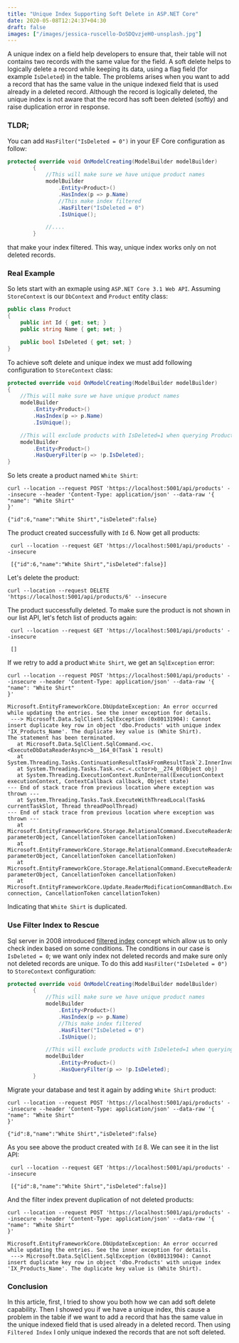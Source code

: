 ```yaml
---
title: "Unique Index Supporting Soft Delete in ASP.NET Core"
date: 2020-05-08T12:24:37+04:30
draft: false
images: ["/images/jessica-ruscello-DoSDQvzjeH0-unsplash.jpg"]
---
```


A unique index on a field help developers to ensure that, their table will not contains two records with the same value for the field. A soft delete helps to logically delete a record while keeping its data, using a flag field (for example `IsDeleted`) in the table. The problems arises when you want to add a record that has the same value in the unique indexed field that is used already in a deleted record. Although the record is logically deleted, the unique index is not aware that the record has soft been deleted (softly) and raise duplication error in response.

### TLDR;
You can add `HasFilter("IsDeleted = 0")` in your EF Core configuration as follow:

``` csharp
protected override void OnModelCreating(ModelBuilder modelBuilder)
        {
            //This will make sure we have unique product names
            modelBuilder
                .Entity<Product>()
                .HasIndex(p => p.Name)
                //This make index filtered
                .HasFilter("IsDeleted = 0")
                .IsUnique();

            //....
        }
```

that make your index filtered. This way, unique index works only on not deleted records.

### Real Example
So lets start with an exmaple using `ASP.NET Core 3.1 Web API`. Assuming `StoreContext` is our `DbContext` and  `Product` entity class:

``` csharp
public class Product
{
    public int Id { get; set; }
    public string Name { get; set; }

    public bool IsDeleted { get; set; }
}
```

To achieve soft delete and unique index we must add following configuration to `StoreContext` class:

``` csharp
protected override void OnModelCreating(ModelBuilder modelBuilder)
{
    //This will make sure we have unique product names
    modelBuilder
        .Entity<Product>()
        .HasIndex(p => p.Name)
        .IsUnique();

    //This will exclude products with IsDeleted=1 when querying Products using EF
    modelBuilder
        .Entity<Product>()
        .HasQueryFilter(p => !p.IsDeleted);
}
```

So lets create a product named `White Shirt`:

``` curl
curl --location --request POST 'https://localhost:5001/api/products' --insecure --header 'Content-Type: application/json' --data-raw '{
"name": "White Shirt"
}'

{"id":6,"name":"White Shirt","isDeleted":false}
```

The product created successfully with `Id` 6. Now get all products:

``` curl
 curl --location --request GET 'https://localhost:5001/api/products' --insecure

 [{"id":6,"name":"White Shirt","isDeleted":false}]
```

Let's delete the product:

``` curl
curl --location --request DELETE 'https://localhost:5001/api/products/6' --insecure
```
The product successfully deleted. To make sure the product is not shown in our list API, let's fetch list of products again:

``` curl
 curl --location --request GET 'https://localhost:5001/api/products' --insecure

 []
```

If we retry to add a product `White Shirt`, we get an `SqlException` error:

``` curl
curl --location --request POST 'https://localhost:5001/api/products' --insecure --header 'Content-Type: application/json' --data-raw '{
"name": "White Shirt"
}'

Microsoft.EntityFrameworkCore.DbUpdateException: An error occurred while updating the entries. See the inner exception for details.
 ---> Microsoft.Data.SqlClient.SqlException (0x80131904): Cannot insert duplicate key row in object 'dbo.Products' with unique index 'IX_Products_Name'. The duplicate key value is (White Shirt).
The statement has been terminated.
   at Microsoft.Data.SqlClient.SqlCommand.<>c.<ExecuteDbDataReaderAsync>b__164_0(Task`1 result)
   at System.Threading.Tasks.ContinuationResultTaskFromResultTask`2.InnerInvoke()
   at System.Threading.Tasks.Task.<>c.<.cctor>b__274_0(Object obj)
   at System.Threading.ExecutionContext.RunInternal(ExecutionContext executionContext, ContextCallback callback, Object state)
--- End of stack trace from previous location where exception was thrown ---
   at System.Threading.Tasks.Task.ExecuteWithThreadLocal(Task& currentTaskSlot, Thread threadPoolThread)
--- End of stack trace from previous location where exception was thrown ---
   at Microsoft.EntityFrameworkCore.Storage.RelationalCommand.ExecuteReaderAsync(RelationalCommandParameterObject parameterObject, CancellationToken cancellationToken)
   at Microsoft.EntityFrameworkCore.Storage.RelationalCommand.ExecuteReaderAsync(RelationalCommandParameterObject parameterObject, CancellationToken cancellationToken)
   at Microsoft.EntityFrameworkCore.Storage.RelationalCommand.ExecuteReaderAsync(RelationalCommandParameterObject parameterObject, CancellationToken cancellationToken)
   at Microsoft.EntityFrameworkCore.Update.ReaderModificationCommandBatch.ExecuteAsync(IRelationalConnection connection, CancellationToken cancellationToken)
```
Indicating that `White Shirt` is duplicated.
### Use Filter Index to Rescue
Sql server in 2008 introduced [filtered index](https://docs.microsoft.com/en-us/sql/relational-databases/indexes/create-filtered-indexes) concept
which allow us to only check index based on some conditions. The conditions in our case is `IsDeleted = 0`; we want only index not deleted records and make sure only not deleted records are unique. To do this add `HasFilter("IsDeleted = 0")` to `StoreContext` configuration:

``` csharp
protected override void OnModelCreating(ModelBuilder modelBuilder)
        {
            //This will make sure we have unique product names
            modelBuilder
                .Entity<Product>()
                .HasIndex(p => p.Name)
                //This make index filtered
                .HasFilter("IsDeleted = 0")
                .IsUnique();

            //This will exclude products with IsDeleted=1 when querying Products using EF
            modelBuilder
                .Entity<Product>()
                .HasQueryFilter(p => !p.IsDeleted);
        }
```

Migrate your database and test it again by adding `White Shirt` product:
``` curl
curl --location --request POST 'https://localhost:5001/api/products' --insecure --header 'Content-Type: application/json' --data-raw '{
"name": "White Shirt"
}'

{"id":8,"name":"White Shirt","isDeleted":false}
```
As you see above the product created with `Id` 8. We can see it in the list API:

``` curl
 curl --location --request GET 'https://localhost:5001/api/products' --insecure

 [{"id":8,"name":"White Shirt","isDeleted":false}]
```

And the filter index prevent duplication of not deleted products:

``` curl
curl --location --request POST 'https://localhost:5001/api/products' --insecure --header 'Content-Type: application/json' --data-raw '{
"name": "White Shirt"
}'

Microsoft.EntityFrameworkCore.DbUpdateException: An error occurred while updating the entries. See the inner exception for details.
 ---> Microsoft.Data.SqlClient.SqlException (0x80131904): Cannot insert duplicate key row in object 'dbo.Products' with unique index 'IX_Products_Name'. The duplicate key value is (White Shirt).
```

### Conclusion
In this article, first, I tried to show you both how we can add soft delete capability. Then I showed you if we have a unique index, this cause a problem in the table if we want to add a record that has the same value in the unique indexed field that is used already in a deleted record. Then using `Filtered Index` I only unique indexed the records that are not soft deleted. 